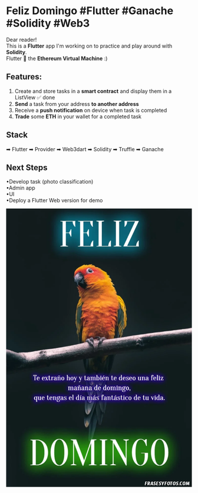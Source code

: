 # **Feliz Domingo** #Flutter #Ganache #Solidity #Web3

Dear reader!  
This is a **Flutter** app I'm working on to practice and play around with **Solidity**.  
Flutter 💖 the **Ethereum Virtual Machine** :)  

## Features:
1. Create and store tasks in a **smart contract** and display them in a ListView ✅ done
3. **Send** a task from your address **to another address**
4. Receive a **push notification** on device when task is completed
5. **Trade** some **ETH** in your wallet for a completed task 

## Stack
➡ Flutter
➡ Provider
➡ Web3dart
➡ Solidity
➡ Truffle
➡ Ganache

## Next Steps
•Develop task (photo classification)   
•Admin app  
•UI  
•Deploy a Flutter Web version for demo


![](photofeliz.jpg)
